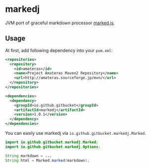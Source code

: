 # markedj

JVM port of graceful markdown processor [marked.js](https://github.com/chjj/marked).

## Usage

At first, add following dependency into your `pom.xml`:

```xml
<repositories>
  <repository>
    <id>amateras</id>
    <name>Project Amateras Maven2 Repository</name>
    <url>http://amateras.sourceforge.jp/mvn/</url>
  </repository>
</repositories>

<dependencies>
  <dependency>
    <groupId>io.github.gitbucket</groupId>
    <artifactId>markedj</artifactId>
    <version>1.0.1</version>
  </dependency>
</dependencies>
```

You can easily use markedj via `io.github.gitbucket.markedj.Marked`.

```java
import io.github.gitbucket.markedj.Marked;
import io.github.gitbucket.markedj.Options;

String markdown = ...
String html = Marked.marked(markdown);
```
